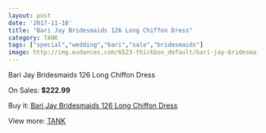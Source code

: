 ```yaml
---
layout: post
date: '2017-11-18'
title: "Bari Jay Bridesmaids 126 Long Chiffon Dress"
category: TANK
tags: ["special","wedding","bari","sale","bridesmaids"]
image: http://img.eudances.com/6523-thickbox_default/bari-jay-bridesmaids-126-long-chiffon-dress.jpg
---
```

Bari Jay Bridesmaids 126 Long Chiffon Dress

On Sales: **$222.99**
<a href="https://www.eudances.com/en/tank/2390-bari-jay-bridesmaids-126-long-chiffon-dress.html"><amp-img layout="responsive" width="600" height="600" src="//img.eudances.com/6523-thickbox_default/bari-jay-bridesmaids-126-long-chiffon-dress.jpg" alt="Bari Jay Bridesmaids 126 Long Chiffon Dress 0" /></a>
<a href="https://www.eudances.com/en/tank/2390-bari-jay-bridesmaids-126-long-chiffon-dress.html"><amp-img layout="responsive" width="600" height="600" src="//img.eudances.com/6525-thickbox_default/bari-jay-bridesmaids-126-long-chiffon-dress.jpg" alt="Bari Jay Bridesmaids 126 Long Chiffon Dress 1" /></a>
<a href="https://www.eudances.com/en/tank/2390-bari-jay-bridesmaids-126-long-chiffon-dress.html"><amp-img layout="responsive" width="600" height="600" src="//img.eudances.com/6524-thickbox_default/bari-jay-bridesmaids-126-long-chiffon-dress.jpg" alt="Bari Jay Bridesmaids 126 Long Chiffon Dress 2" /></a>

Buy it: [Bari Jay Bridesmaids 126 Long Chiffon Dress](https://www.eudances.com/en/tank/2390-bari-jay-bridesmaids-126-long-chiffon-dress.html "Bari Jay Bridesmaids 126 Long Chiffon Dress")

View more: [TANK](https://www.eudances.com/en/28-tank "TANK")